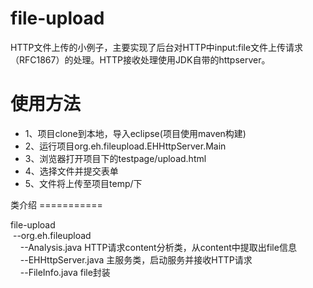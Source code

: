 file-upload
===========

HTTP文件上传的小例子，主要实现了后台对HTTP中input:file文件上传请求（RFC1867）的处理。HTTP接收处理使用JDK自带的httpserver。

使用方法
===========
<ul>
<li>1、项目clone到本地，导入eclipse(项目使用maven构建)</li>
<li>2、运行项目org.eh.fileupload.EHHttpServer.Main</li>
<li>3、浏览器打开项目下的testpage/upload.html</li>
<li>4、选择文件并提交表单</li>
<li>5、文件将上传至项目temp/下</li>
</ul>
类介绍
===========
<p>file-upload<br />&nbsp;--org.eh.fileupload<br />&nbsp; &nbsp; --Analysis.java   HTTP请求content分析类，从content中提取出file信息<br />&nbsp; &nbsp; --EHHttpServer.java   主服务类，启动服务并接收HTTP请求<br />&nbsp; &nbsp; --FileInfo.java   file封装</p>

